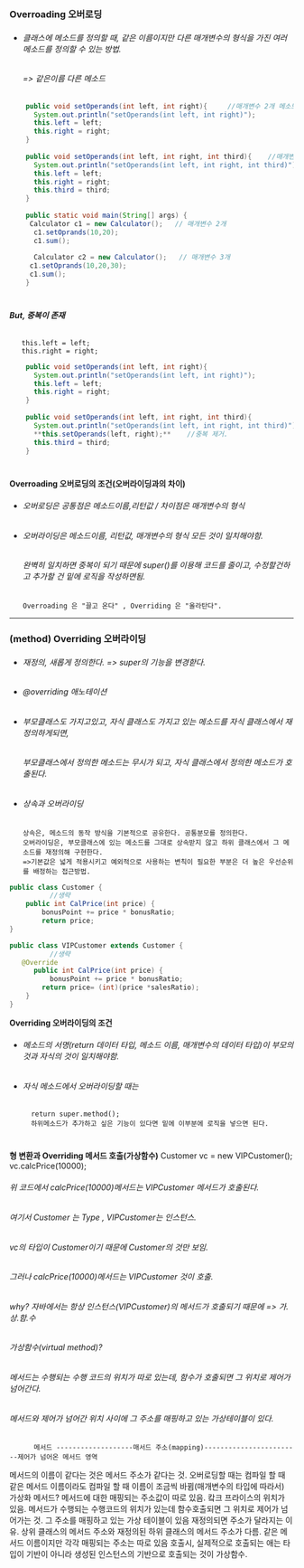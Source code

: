 ### Overroading 오버로딩
* ###### 클래스에 메소드를 정의할 때, 같은 이름이지만 다른 매개변수의 형식을 가진 여러 메소드를 정의할 수 있는 방법. 
  ###### => 같은이름 다른 메소드
```java    
    public void setOperands(int left, int right){     //매개변수 2개 메소드 
      System.out.println("setOperands(int left, int right)");
      this.left = left;
      this.right = right;
    }
    
    public void setOperands(int left, int right, int third){    //매개변수 3개 메소드 
      System.out.println("setOperands(int left, int right, int third)");
      this.left = left;
      this.right = right;
      this.third = third;
    }
    
    public static void main(String[] args) {
     Calculator c1 = new Calculator();   // 매개변수 2개 
      c1.setOprands(10,20);
      c1.sum();
    
      Calculator c2 = new Calculator();   // 매개변수 3개 
     c1.setOprands(10,20,30);
     c1.sum();
    }
 ```   
 #
###### **But, 중복이 존재**
       this.left = left;
       this.right = right;
```java    
    public void setOperands(int left, int right){     
      System.out.println("setOperands(int left, int right)");
      this.left = left;
      this.right = right;
    }
    
    public void setOperands(int left, int right, int third){    
      System.out.println("setOperands(int left, int right, int third)");
      **this.setOperands(left, right);**    //중복 제거. 
      this.third = third;
    }      
``` 
#
**Overroading 오버로딩의 조건(오버라이딩과의 차이)**
 * ###### 오버로딩은 공통점은 메소드이름,리턴값 / 차이점은 매개변수의 형식 
 * ###### 오버라이딩은 메소드이름, 리턴값, 매개변수의 형식 모든 것이 일치해야함. 
   ###### 완벽히 일치하면 중복이 되기 때문에 super()를 이용해 코드를 줄이고, 수정할건하고 추가할 건 밑에 로직을 작성하면됨. 
       Overroading 은 "끌고 온다" , Overriding 은 "올라탄다". 


-------------------------------------------

### (method) Overriding 오버라이딩
* ###### 재정의, 새롭게 정의한다. => super의 기능을 변경핟다.
* ###### @overriding 애노테이션
* ###### 부모클래스도 가지고있고, 자식 클래스도 가지고 있는 메소드를 자식 클래스에서 재정의하게되면, 
  ###### 부모클래스에서 정의한 메소드는 무시가 되고, 자식 클래스에서 정의한 메소드가 호출된다. 
* ###### 상속과 오버라이딩
      상속은, 메소드의 동작 방식을 기본적으로 공유한다. 공통분모를 정의한다.
      오버라이딩은, 부모클래스에 있는 메소드를 그대로 상속받지 않고 하위 클래스에서 그 메소드를 재정의해 구현한다. 
      =>기본값은 넓게 적용시키고 예외적으로 사용하는 변칙이 필요한 부분은 더 높은 우선순위를 배정하는 접근방법.
```java    
public class Customer {
          //생략
    public int CalPrice(int price) {
	  	bonusPoint += price * bonusRatio;
		return price;
}
```         
```java    
public class VIPCustomer extends Customer {
          //생략
   @Override
	  public int CalPrice(int price) {
		  bonusPoint += price * bonusRatio;
		return price= (int)(price *salesRatio);
	}
}
```   

**Overriding 오버라이딩의 조건**
* ###### 메소드의 서명(return 데이터 타입, 메소드 이름, 매개변수의 데이터 타입)이 부모의 것과 자식의 것이 일치해야함.
* ###### 자식 메소드에서 오버라이딩할 때는 
        return super.method();
        하위메소드가 추가하고 싶은 기능이 있다면 밑에 이부분에 로직을 넣으면 된다. 
   
  #
            
**형 변환과 Overriding 메서드 호출(가상함수)**
    Customer vc = new VIPCustomer();
    vc.calcPrice(10000);
###### 위 코드에서 calcPrice(10000)메서드는 VIPCustomer 메서드가 호출된다. 
###### 여기서 Customer 는 Type , VIPCustomer는 인스턴스. 
###### vc의 타입이 Customer이기 때문에 Customer의 것만 보임.
###### 그러나 calcPrice(10000)메서드는 VIPCustomer 것이 호출. 
###### why? 자바에서는 항상 인스턴스(VIPCustomer)의 메서드가 호출되기 때문에 => 가.상.함.수
###### 가상함수(virtual method)?
######  메서드는 수행되는 수행 코드의 위치가 따로 있는데, 함수가 호출되면 그 위치로 제어가 넘어간다. 
######  메서드와 제어가 넘어간 위치 사이에 그 주소를 매핑하고 있는 가상테이블이 있다. 
          메서드 -------------------매서드 주소(mapping)------------------------제어가 넘어온 메서드 영역


메서드의 이름이 같다는 것은 메서드 주소가 같다는 것. 
오버로딩할 때는 컴파일 할 때 같은 메서드 이름이라도 컴파일 할 때 이름이 조금씩 바뀜(매개변수의 타입에 따라서)
가상화 메서드?
메서드에 대한 매핑되는 주소값이 따로 있음. 캌크 프라이스의 위치가 있음. 메서드가 수행되는 수행코드의
위치가 있는데 함수호출되면 그 위치로 제어가 넘어가는 것. 그 주소를 매핑하고 있는 가상 테이블이 있음
재정의되면 주소가 달라지는 이유. 상위 클래스의 메서드 주소와 재정의된 하위 클래스의 메서드 주소가 다름.
같은 메서드 이름이지만 각각 매핑되는 주소는 따로 있음
호출시, 실제적으로 호출되는 애는 타입이 기반이 아니라 생성된 인스턴스의 기반으로 호출되는 것이
가상함수. 


